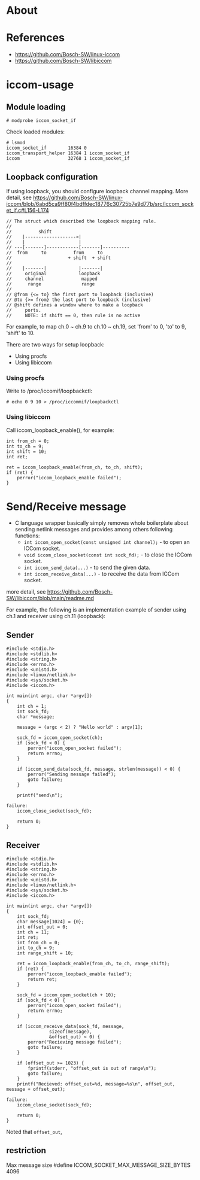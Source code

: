 # About


# References

- https://github.com/Bosch-SW/linux-iccom
- https://github.com/Bosch-SW/libiccom

# iccom-usage

## Module loading

```
# modprobe iccom_socket_if
```

Check loaded modules:

```
# lsmod
iccom_socket_if        16384 0
iccom_transport_helper 16384 1 iccom_socket_if
iccom                  32768 1 iccom_socket_if
```

## Loopback configuration

If using loopback, you should configure loopback channel mapping.
More detail, see https://github.com/Bosch-SW/linux-iccom/blob/6abd5ca9ff80f4bdffdec18776c30725b7e9d77b/src/iccom_socket_if.c#L156-L174

```
// The struct which described the loopback mapping rule.
//
//          shift
//    |------------------->|
//    |                    |
// ---[-------]------------[-------]----------
//  from     to          from     to
//                     + shift  + shift
//
//    |-------|            |-------|
//     original            loopback
//     channel              mapped
//      range               range
//
// @from {<= to} the first port to loopback (inclusive)
// @to {>= from} the last port to loopback (inclusive)
// @shift defines a window where to make a loopback
//     ports.
//     NOTE: if shift == 0, then rule is no active
```

For example, to map ch.0 ~ ch.9 to ch.10 ~ ch.19, set 'from' to 0, 'to' to 9, 'shift' to 10.


There are two ways for setup loopback:
- Using procfs
- Using libiccom

### Using procfs

Write to /proc/iccomif/loopbackctl:

```
# echo 0 9 10 > /proc/iccommif/loopbackctl
```

### Using libiccom

Call iccom_loopback_enable(), for example:

```
int from_ch = 0;
int to_ch = 9;
int shift = 10;
int ret;

ret = iccom_loopback_enable(from_ch, to_ch, shift);
if (ret) {
    perror("iccom_loopback_enable failed");
}
```

# Send/Receive message

* C language wrapper basically simply removes whole boilerplate about
  sending netlink messages and provides among others following functions:
  * `int iccom_open_socket(const unsigned int channel);` - to open an ICCom
     socket.
  * `void iccom_close_socket(const int sock_fd);` - to close the ICCom socket.
  * `int iccom_send_data(...)` - to send the given data.
  * `int iccom_receive_data(...)` - to receive the data from ICCom socket.


more detail, see https://github.com/Bosch-SW/libiccom/blob/main/readme.md

For example, the following is an implementation example of 
sender using ch.1 and receiver using ch.11 (loopback):

## Sender

```
#include <stdio.h>
#include <stdlib.h>
#include <string.h>
#include <errno.h>
#include <unistd.h>
#include <linux/netlink.h>
#include <sys/socket.h>
#include <iccom.h>

int main(int argc, char *argv[])
{
	int ch = 1;
	int sock_fd;
	char *message;

	message = (argc < 2) ? "Hello world" : argv[1];

	sock_fd = iccom_open_socket(ch);
	if (sock_fd < 0) {
		perror("iccom_open_socket failed");
		return errno;
	}

	if (iccom_send_data(sock_fd, message, strlen(message)) < 0) {
		perror("Sending message failed");
		goto failure;
	}

	printf("send\n");

failure:
	iccom_close_socket(sock_fd);

	return 0;
}
```

## Receiver

```
#include <stdio.h>
#include <stdlib.h>
#include <string.h>
#include <errno.h>
#include <unistd.h>
#include <linux/netlink.h>
#include <sys/socket.h>
#include <iccom.h>

int main(int argc, char *argv[])
{
	int sock_fd;
	char message[1024] = {0};
	int offset_out = 0;
	int ch = 11;
	int ret;
	int from_ch = 0;
	int to_ch = 9;
	int range_shift = 10;

	ret = iccom_loopback_enable(from_ch, to_ch, range_shift);
	if (ret) {
		perror("iccom_loopback_enable failed");
		return ret;
	}

	sock_fd = iccom_open_socket(ch + 10);
	if (sock_fd < 0) {
		perror("iccom_open_socket failed");
		return errno;
	}

	if (iccom_receive_data(sock_fd, message,
				sizeof(message),
				&offset_out) < 0) {
		perror("Recieving message failed");
		goto failure;
	}

	if (offset_out >= 1023) {
		fprintf(stderr, "offset_out is out of range\n");
		goto failure;
	}
	printf("Recieved: offset_out=%d, message=%s\n", offset_out, message + offset_out);

failure:
	iccom_close_socket(sock_fd);

	return 0;
}
```

Noted that `offset_out`, 
## restriction

Max message size
#define ICCOM_SOCKET_MAX_MESSAGE_SIZE_BYTES 4096
